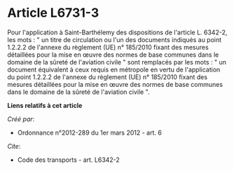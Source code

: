 # Article L6731-3

Pour l'application à Saint-Barthélemy des dispositions de l'article L. 6342-2, les mots : " un titre de circulation ou l'un
des documents indiqués au point 1.2.2.2 de l'annexe du règlement (UE) n° 185/2010 fixant des mesures détaillées pour la mise
en œuvre des normes de base communes dans le domaine de la sûreté de l'aviation civile " sont remplacés par les mots : " un
document équivalent à ceux requis en métropole en vertu de l'application du point 1.2.2.2 de l'annexe du règlement (UE) n°
185/2010 fixant des mesures détaillées pour la mise en œuvre des normes de base communes dans le domaine de la sûreté de
l'aviation civile ".

**Liens relatifs à cet article**

_Créé par_:

  - Ordonnance n°2012-289 du 1er mars 2012 - art. 6

_Cite_:

  - Code des transports - art. L6342-2
